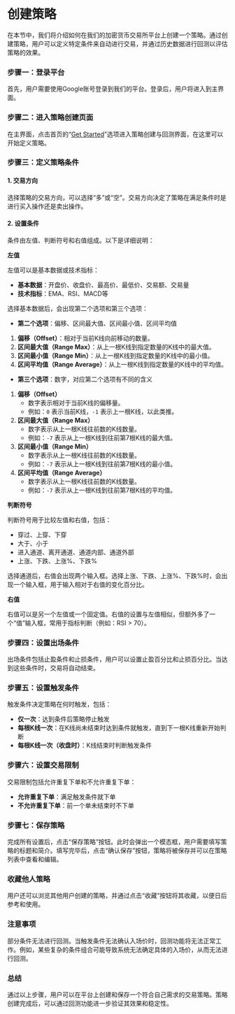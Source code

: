 # 创建策略

在本节中，我们将介绍如何在我们的加密货币交易所平台上创建一个策略。通过创建策略，用户可以定义特定条件来自动进行交易，并通过历史数据进行回测以评估策略的效果。

### 步骤一：登录平台

首先，用户需要使用Google账号登录到我们的平台。登录后，用户将进入到主界面。

### 步骤二：进入策略创建页面

在主界面，点击首页的“[Get Started](https://bsc.money/chart)”选项进入策略创建与回测界面，在这里可以开始定义策略。

### 步骤三：定义策略条件

#### 1. 交易方向

选择策略的交易方向，可以选择“多”或“空”。交易方向决定了策略在满足条件时是进行买入操作还是卖出操作。

#### 2. 设置条件

条件由左值、判断符号和右值组成。以下是详细说明：

**左值**

左值可以是基本数据或技术指标：

* **基本数据**：开盘价、收盘价、最高价、最低价、交易额、交易量
* **技术指标**：EMA、RSI、MACD等

选择基本数据后，会出现第二个选项和第三个选项：

* **第二个选项**：偏移、区间最大值、区间最小值、区间平均值

1. **偏移（Offset）**：相对于当前K线向前移动的数量。
2. **区间最大值（Range Max）**：从上一根K线到指定数量的K线中的最大值。
3. **区间最小值（Range Min）**：从上一根K线到指定数量的K线中的最小值。
4. **区间平均值（Range Average）**：从上一根K线到指定数量的K线中的平均值。

* **第三个选项**：数字，对应第二个选项有不同的含义

1. **偏移（Offset）**
   * 数字表示相对于当前K线的偏移量。
   * 例如：`0` 表示当前K线，`-1` 表示上一根K线，以此类推。
2. **区间最大值（Range Max）**
   * 数字表示从上一根K线往前数的K线数量。
   * 例如：`-7` 表示从上一根K线到往前第7根K线的最大值。
3. **区间最小值（Range Min）**
   * 数字表示从上一根K线往前数的K线数量。
   * 例如：`-7` 表示从上一根K线到往前第7根K线的最小值。
4. **区间平均值（Range Average）**
   * 数字表示从上一根K线往前数的K线数量。
   * 例如：`-7` 表示从上一根K线到往前第7根K线的平均值。

**判断符号**

判断符号用于比较左值和右值，包括：

* 穿过、上穿、下穿
* 大于、小于
* 进入通道、离开通道、通道内部、通道外部
* 上涨、下跌、上涨%、下跌%

选择通道后，右值会出现两个输入框。选择上涨、下跌、上涨%、下跌%时，会出现一个输入框，用于输入相对于右值的变化百分比。

**右值**

右值可以是另一个左值或一个固定值。右值的设置与左值相似，但额外多了一个“值”输入框，常用于指标判断（例如：RSI > 70）。

### 步骤四：设置出场条件

出场条件包括止盈条件和止损条件，用户可以设置止盈百分比和止损百分比。当达到这些条件时，交易将自动结束。

### 步骤五：设置触发条件

触发条件决定策略在何时触发，包括：

* **仅一次**：达到条件后策略停止触发
* **每根K线一次**：在K线尚未结束时达到条件就触发，直到下一根K线重新开始判断
* **每根K线一次（收盘时）**：K线结束时判断触发条件

### 步骤六：设置交易限制

交易限制包括允许重复下单和不允许重复下单：

* **允许重复下单**：满足触发条件就下单
* **不允许重复下单**：前一个单未结束时不下单

### 步骤七：保存策略

完成所有设置后，点击“保存策略”按钮。此时会弹出一个模态框，用户需要填写策略的标题和简介。填写完毕后，点击“确认保存”按钮，策略将被保存并可以在策略列表中查看和编辑。

### 收藏他人策略

用户还可以浏览其他用户创建的策略，并通过点击“收藏”按钮将其收藏，以便日后参考和使用。

### 注意事项

部分条件无法进行回测。当触发条件无法确认入场价时，回测功能将无法正常工作。例如，某些复杂的条件组合可能导致系统无法确定具体的入场价，从而无法进行回测。

### 总结

通过以上步骤，用户可以在平台上创建和保存一个符合自己需求的交易策略。策略创建完成后，可以通过回测功能进一步验证其效果和稳定性。
